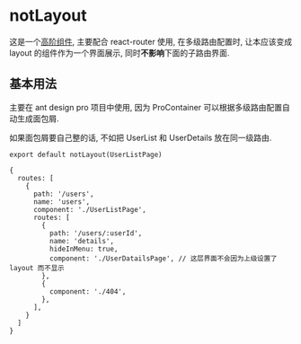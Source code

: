 # notLayout

这是一个[高阶组件](https://zh-hans.reactjs.org/docs/higher-order-components.html), 主要配合 react-router 使用, 在多级路由配置时, 让本应该变成 layout 的组件作为一个界面展示, 同时**不影响**下面的子路由界面.

## 基本用法

主要在 ant design pro 项目中使用, 因为 ProContainer 可以根据多级路由配置自动生成面包屑. 

如果面包屑要自己整的话, 不如把 UserList 和 UserDetails 放在同一级路由.

```tsx
export default notLayout(UserListPage)
```

```tsx
{
  routes: [
    {
      path: '/users',
      name: 'users',
      component: './UserListPage',
      routes: [
        {
          path: '/users/:userId',
          name: 'details',
          hideInMenu: true,
          component: './UserDatailsPage', // 这层界面不会因为上级设置了 layout 而不显示
        },
        {
          component: './404',
        },
      ],
    }
  ]
}
```
